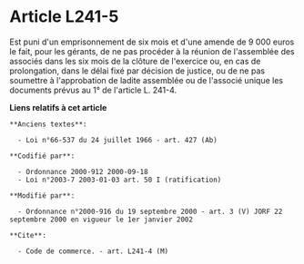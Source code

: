 # Article L241-5

Est puni d'un emprisonnement de six mois et d'une amende de 9 000 euros le fait, pour les gérants, de ne pas procéder à la
réunion de l'assemblée des associés dans les six mois de la clôture de l'exercice ou, en cas de prolongation, dans le délai
fixé par décision de justice, ou de ne pas soumettre à l'approbation de ladite assemblée ou de l'associé unique les documents
prévus au 1° de l'article L. 241-4.

**Liens relatifs à cet article**

	**Anciens textes**:

	  - Loi n°66-537 du 24 juillet 1966 - art. 427 (Ab)

	**Codifié par**:

	  - Ordonnance 2000-912 2000-09-18
	  - Loi n°2003-7 2003-01-03 art. 50 I (ratification)

	**Modifié par**:

	  - Ordonnance n°2000-916 du 19 septembre 2000 - art. 3 (V) JORF 22 septembre 2000 en vigueur le 1er janvier 2002

	**Cite**:

	  - Code de commerce. - art. L241-4 (M)
